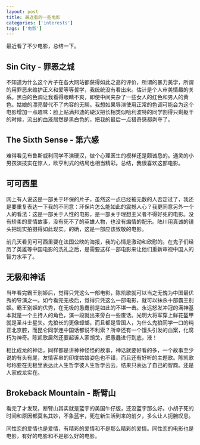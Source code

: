 ```yaml
---
layout: post
title: 最近看的一些电影
categories: ['interests']
tags: ['电影']
---
```



最近看了不少电影，总结一下。


Sin City - 罪恶之城
---------------

不知道为什么这个片子在各大网站都获得如此之高的评价，所谓的暴力美学，所谓的用罪恶来维护正义和爱等等哲学，我统统没有看出来。估计是个人审美情趣的关系。黑白的色调让我看得眼睛不爽，即使中间夹杂了一些女人的红色和男人的黄色。姑娘的漂亮替代不了内容的无聊。我想如果导演使用正常的色调可能会为这个电影增加一点趣味：脸上贴满邦迪的硬汉把长相类似哈利波特的同学割得只剩躯干的时候，流出的血液居然是黑白色的，把我的最后一点猎奇感都剥夺了。


The Sixth Sense - 第六感
--------------------

难得看见布鲁斯威利同学不演硬汉，做个心理医生的模样还是颇诚恳的。通灵的小男孩演技实在惊人，欧亨利式的结局也相当精彩。总结，我很喜欢这部电影。


可可西里
--------

网上有人说这是一部关于环保的片子，虽然这一点已经被无数的人否定过了，我还是要重复表达一下我的不同意：环保片怎么能如此的震撼人心？我更同意另外一个人的看法：这是一部关于人性的电影，是一部关于理想主义者不得好死的电影。没有矫柔的爱情故事，没有死不了的英雄人物，也没有煽情的配乐。陆川用真诚的镜头把现实拍摄得如此现实。的确，这是一部应该致敬的电影。

前几天看见可可西里要在法国公映的海报，我的心情是激动和欣慰的。在鬼子们经历了英雄等中国电影的洗礼之后，是需要这样一部电影来让他们重新审视中国人的智力水平了。


无极和神话
----------

当年看完霸王别姬后，觉得只凭这么一部电影，陈凯歌就可以当之无愧为中国最优秀的导演之一。如今看完无极后，觉得只凭这么一部电影，就可以抹杀十部霸王别姬。霸王别姬的优秀，在无极的愚蠢前是如此的不堪一击。永远怒发冲冠的满神基本就是一个主持人的角色，演一段就出来旁白一些废话。光明大将军穿上鲜花盔甲就是圣斗士星矢。鬼狼长的更像蟑螂，而且都是雪国人，为什么鬼狼同学一口的纯正北京腔，而昆仑同学连中国话都说不利索？所幸还有一个馒头引发的血案，化腐朽为神奇。陈凯歌居然还要起诉人家胡戈，把愚蠢进行到底，液！

相比成龙的神话，同样都是讲神神怪怪的故事，神话就要好看的多，一个故事至少说的有头有尾，友情客串的印度姑娘姿色也不错，而且还有好听的主题歌。陈凯歌号称要在无极里表达此人生哲学彼人生哲学云云，结果只表达了自己的智商。还是人家成龙实在。


Brokeback Mountain - 断臂山
------------------------

看完了才发现，断臂山其实就是蓝宇的美国牛仔版，还没蓝宇那么好。小胡子死的时间和原因都莫名其妙，不象蓝宇，死在新生活到来的前夕，多么让人扼腕叹息。

同性恋的爱情也是爱情，有精彩的爱情和不是那么精彩的爱情。同性恋的电影也是电影，有好的电影和不是那么好的电影。

